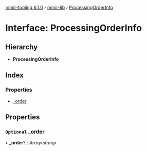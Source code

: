 [mmir-tooling 6.1.0](../README.md) › [mmir-lib](../modules/mmir_lib.md) › [ProcessingOrderInfo](mmir_lib.processingorderinfo.md)

# Interface: ProcessingOrderInfo

## Hierarchy

* **ProcessingOrderInfo**

## Index

### Properties

* [_order](mmir_lib.processingorderinfo.md#optional-_order)

## Properties

### `Optional` _order

• **_order**? : *Array‹string›*
